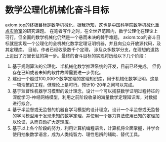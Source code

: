 
# 数学公理化机械化奋斗目标

axiom.top的终极目标是数学机械化，据我所知，这也是[中国科学院数学机械化重点实验室](http://www.mmrc.iss.ac.cn/)的研究课题。
在笔者写作之时，在全世界范围内，数学公理化在理论上可行，但全面的数学机械化仍然是一个悬而未决的棘手难题。
axiom.top的奋斗目标就是实现一个公理化的全机械化数学定理证明机器，并且向公众开放源代码，及其定理库。
目前，作者已经收录数千个定理， 涉及众多数学分支，在理想的道路上迈出了万里长征的第一步。最终的奋斗目标的实现将历经以下几个阶段：


1. 基于规则算法的公理化、半机械化数学推理系统的开发，目前已经完成。 但仍存在已知或者未知的软件故障需要进一步优化。
2. 建设一个超过100,000个数学定理的定理知识库，用于机械化数学证明。这是一项浩繁的工程，但理论上是可行。预计10-20年之间可以完成。
3. 基于监督性机器学习模型的设计理念，设计一个可以捕获数学证明过程特征的深度学习-神经网络模型，利用之前阶段收录的海量数学定理知识库，对数据进行拟合。
4. 基于半监督或无监督的机器自学习模型的设计理念，设计一个半监督或无监督的学习模型用于发现未知的数学定理，并使用一个暴力算法使用已知的定理加以论证，从而自动扩大定理库。
5. 基于以上各个阶段的努力，利用计算机编程语言，计算机将全面掌握，并学会使用抽象数学语言，成为人类纯智力、理性思辨的辅助、替代工具。